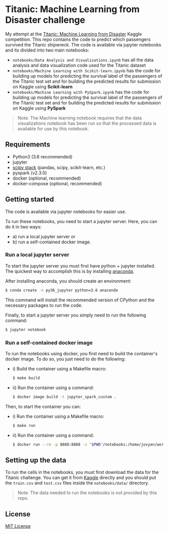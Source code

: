 # Titanic: Machine Learning from Disaster challenge

My attempt at the [Titanic: Machine Learning from Disaster](https://www.kaggle.com/c/titanic) Kaggle competition. This repo contains the code to predict which passengers survived the Titanic shipwreck. The code is available via jupyter notebooks and its divided into two main notebooks:

- `notebooks/Data Analysis and Visualizations.ipynb` has all the data analysis and data visualization code used for the Titanic dataset
- `notebooks/Machine Learning with Scikit-learn.ipynb` has the code for building up models for predicting the survival label of the passengers of the Titanic test set and for building the predicted results for submission on Kaggle using **Scikit-learn**
- `notebooks/Machine Learning with PySpark.ipynb` has the code for building up models for predicting the survival label of the passengers of the Titanic test set and for building the predicted results for submission on Kaggle using **PySpark**

> Note: The Machine learning notebook requires that the data visualizations notebook has been run so that the processed data is available for use by this notebook.

## Requirements

- Python3 (3.6 recommended)
- jupyter
- [scipy stack](https://www.scipy.org/stackspec.html) (pandas, scipy, scikit-learn, etc.)
- pyspark (v2.3.0)
- docker (optional, recommended)
- docker-compose (optional, recommended)

## Getting started

The code is available via jupyter notebooks for easier use.

To run these notebooks, you need to start a jupyter server. Here, you can do it in two ways:

- a) run a local jupyter server or
- b) run a self-contained docker image.

### Run a local jupyter server

To start the jupyter server you must first have python + jupyter installed. The quickest way to accomplish this is by installing [anaconda](https://www.anaconda.com/download/).

After installing anaconda, you should create an environment:

```bash
$ conda create -n py36_jupyter python=3.6 anaconda
```

This command will install the recommended version of CPython and the necessary packages to run the code.

Finally, to start a jupyter server you simply need to run the following command:

```bash
$ jupyter notebook
```

### Run a self-contained docker image

To run the notebooks using docker, you first need to build the container's docker image. To do so, you just need to do the following:

- i) Build the container using a Makefile macro:

    ```bash
    $ make build
    ```

- ii) Run the container using a command:

    ```bash
    $ docker image build -t jupyter_spark_custom .
    ```

Then, to start the container you can:

- i) Run the container using a Makefile macro:

    ```bash
    $ make run
    ```

- ii) Run the container using a command:

    ```bash
    $ docker run --rm -p 8888:8888 -v "$PWD"/notebooks:/home/jovyan/work --name jupyter_kaggle_titanic jupyter_spark_custom
    ```

## Setting up the data

To run the cells in the notebooks, you must first download the data for the Titanic challenge. You can get it from [Kaggle](https://www.kaggle.com/c/titanic/data) directly and you should put the `train.csv` and `test.csv` files inside the `notebooks/data/` directory.

> Note: The data needed to run the notebooks is not provided by this repo.

## License

[MIT License](LICENSE)
